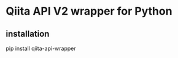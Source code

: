 Qiita API V2 wrapper for Python
===========

installation
--------------------
pip install qiita-api-wrapper
